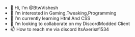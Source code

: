 - 👋 Hi, I’m @BtwVishesh
- 👀 I’m interested in Gaming,Tweaking,Programming
- 🌱 I’m currently learning Html And CSS
- 💞️ I’m looking to collaborate on my DiscordModded Client
- 📫 How to reach me via discord ItsAxeris#1534
